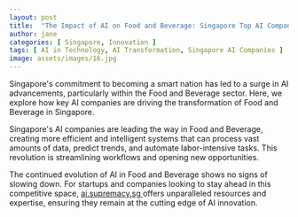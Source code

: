 ```yaml
---
layout: post
title:  "The Impact of AI on Food and Beverage: Singapore Top AI Companies"
author: jane
categories: [ Singapore, Innovation ]
tags: [ AI in Technology, AI Transformation, Singapore AI Companies ]
image: assets/images/16.jpg
---
```


Singapore's commitment to becoming a smart nation has led to a surge in AI advancements, particularly within the Food and Beverage sector. Here, we explore how key AI companies are driving the transformation of Food and Beverage in Singapore.

Singapore's AI companies are leading the way in Food and Beverage, creating more efficient and intelligent systems that can process vast amounts of data, predict trends, and automate labor-intensive tasks. This revolution is streamlining workflows and opening new opportunities.

The continued evolution of AI in Food and Beverage shows no signs of slowing down. For startups and companies looking to stay ahead in this competitive space, <a href="https://ai.supremacy.sg" target="_blank"> ai.supremacy.sg </a> offers unparalleled resources and expertise, ensuring they remain at the cutting edge of AI innovation.
